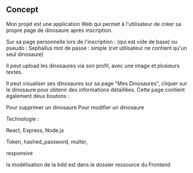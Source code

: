 ## Concept

Mon projet est une application Web qui permet à l'utilisateur de créer sa propre page de dinosaure après inscription.

Sur sa page personnelle lors de l'inscription :
(qui est vide de base)
ou
pseudo : Sephallus
mot de passe : simple
(cet utilisateur ne contient qu'un seul dinosaure)

Il peut upload les dinosaures via son profil, avec une image et plusieurs textes.

Il peut visualiser ses dinosaures sur sa page "Mes Dinosaures", cliquer sur le dinosaure pour obtenir des informations détaillées. Cette page contient également deux boutons :

Pour supprimer un dinosaure
Pour modifier un dinosaure

Technologie : 

React, Express, Node.js

Token, hashed_password, multer,

responsive




la modélisation de la bdd est dans le dossier ressource du Frontend